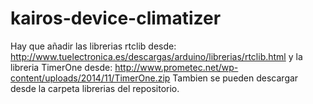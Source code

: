 # kairos-device-climatizer
Hay que añadir las librerias rtclib desde: http://www.tuelectronica.es/descargas/arduino/librerias/rtclib.html y la libreria TimerOne desde: http://www.prometec.net/wp-content/uploads/2014/11/TimerOne.zip
Tambien se pueden descargar desde la carpeta librerias del repositorio.